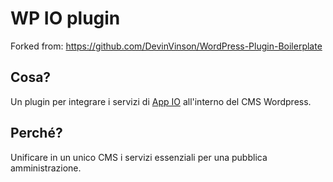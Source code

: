 # WP IO plugin
Forked from: https://github.com/DevinVinson/WordPress-Plugin-Boilerplate

## Cosa?
Un plugin per integrare i servizi di [App IO](https://io.italia.it) all'interno del CMS Wordpress.

## Perché?
Unificare in un unico CMS i servizi essenziali per una pubblica amministrazione.